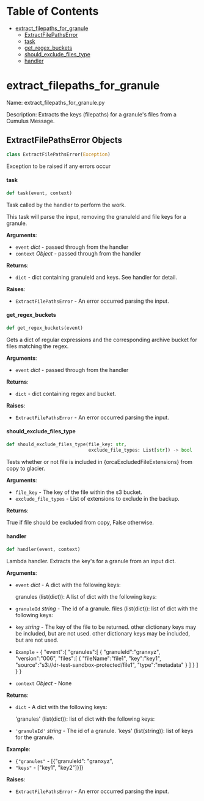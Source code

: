# Table of Contents

* [extract\_filepaths\_for\_granule](#extract_filepaths_for_granule)
  * [ExtractFilePathsError](#extract_filepaths_for_granule.ExtractFilePathsError)
  * [task](#extract_filepaths_for_granule.task)
  * [get\_regex\_buckets](#extract_filepaths_for_granule.get_regex_buckets)
  * [should\_exclude\_files\_type](#extract_filepaths_for_granule.should_exclude_files_type)
  * [handler](#extract_filepaths_for_granule.handler)

<a id="extract_filepaths_for_granule"></a>

# extract\_filepaths\_for\_granule

Name: extract_filepaths_for_granule.py

Description:  Extracts the keys (filepaths) for a granule's files from a Cumulus Message.

<a id="extract_filepaths_for_granule.ExtractFilePathsError"></a>

## ExtractFilePathsError Objects

```python
class ExtractFilePathsError(Exception)
```

Exception to be raised if any errors occur

<a id="extract_filepaths_for_granule.task"></a>

#### task

```python
def task(event, context)
```

Task called by the handler to perform the work.

This task will parse the input, removing the granuleId and file keys for a granule.

**Arguments**:

- `event` _dict_ - passed through from the handler
- `context` _Object_ - passed through from the handler
  

**Returns**:

- `dict` - dict containing granuleId and keys. See handler for detail.
  

**Raises**:

- `ExtractFilePathsError` - An error occurred parsing the input.

<a id="extract_filepaths_for_granule.get_regex_buckets"></a>

#### get\_regex\_buckets

```python
def get_regex_buckets(event)
```

Gets a dict of regular expressions and the corresponding archive bucket for files
matching the regex.

**Arguments**:

- `event` _dict_ - passed through from the handler
  

**Returns**:

- `dict` - dict containing regex and bucket.
  

**Raises**:

- `ExtractFilePathsError` - An error occurred parsing the input.

<a id="extract_filepaths_for_granule.should_exclude_files_type"></a>

#### should\_exclude\_files\_type

```python
def should_exclude_files_type(file_key: str,
                              exclude_file_types: List[str]) -> bool
```

Tests whether or not file is included in {orcaExcludedFileExtensions} from copy to glacier.

**Arguments**:

- `file_key` - The key of the file within the s3 bucket.
- `exclude_file_types` - List of extensions to exclude in the backup.

**Returns**:

  True if file should be excluded from copy, False otherwise.

<a id="extract_filepaths_for_granule.handler"></a>

#### handler

```python
def handler(event, context)
```

Lambda handler. Extracts the key's for a granule from an input dict.

**Arguments**:

- `event` _dict_ - A dict with the following keys:
  
  granules (list(dict)): A list of dict with the following keys:
- `granuleId` _string_ - The id of a granule.
  files (list(dict)): list of dict with the following keys:
- `key` _string_ - The key of the file to be returned.
  other dictionary keys may be included, but are not used.
  other dictionary keys may be included, but are not used.
  
- `Example` - {
  "event":{
  "granules":[
  {
  "granuleId":"granxyz",
  "version":"006",
  "files":[
  {
  "fileName":"file1",
  "key":"key1",
  "source":"s3://dr-test-sandbox-protected/file1",
  "type":"metadata"
  }
  ]
  }
  ]
  }
  }
  
- `context` _Object_ - None
  

**Returns**:

- `dict` - A dict with the following keys:
  
  'granules' (list(dict)): list of dict with the following keys:
- `'granuleId'` _string_ - The id of a granule.
  'keys' (list(string)): list of keys for the granule.
  

**Example**:

- `{"granules"` - [{"granuleId": "granxyz",
- `"keys"` - ["key1",
  "key2"]}]}
  

**Raises**:

- `ExtractFilePathsError` - An error occurred parsing the input.

